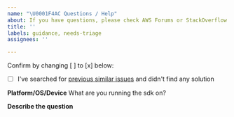 ```yaml
---
name: "\U0001F4AC Questions / Help"
about: If you have questions, please check AWS Forums or StackOverflow
title: ''
labels: guidance, needs-triage
assignees: ''

---
```


Confirm by changing [ ] to [x] below:
- [ ] I've searched for [previous similar issues](https://github.com/awslabs/aws-crt-builder/issues) and didn't find any solution

**Platform/OS/Device**
What are you running the sdk on?

**Describe the question**
